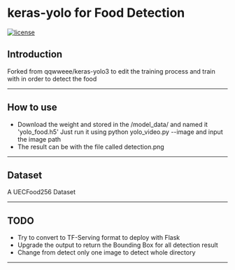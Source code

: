 # keras-yolo for Food Detection


[![license](https://img.shields.io/github/license/mashape/apistatus.svg)](LICENSE)

## Introduction

Forked from  qqwweee/keras-yolo3 to edit the training process and train with in order to detect the food

---

## How to use

 - Download the weight and stored in the /model_data/ and named it 'yolo_food.h5' Just run it using python yolo_video.py --image and input the image path
 - The result can be with the file called detection.png


---


## Dataset

A UECFood256 Dataset 

---

## TODO

- Try to convert to TF-Serving format to deploy with Flask 
- Upgrade the output to return the Bounding Box for all detection result
- Change from detect only one image to detect whole directory
---